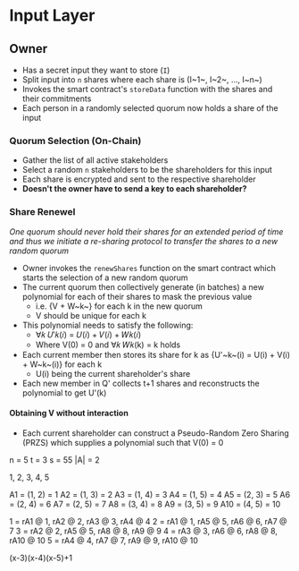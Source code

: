 # Input Layer

## Owner
* Has a secret input they want to store (`I`)
* Split input into `n` shares where each share is (I~1~, I~2~, ..., I~n~)
* Invokes the smart contract's `storeData` function with the shares and their commitments
* Each person in a randomly selected quorum now holds a share of the input

### Quorum Selection (On-Chain)
* Gather the list of all active stakeholders
* Select a random `n` stakeholders to be the shareholders for this input
* Each share is encrypted and sent to the respective shareholder
* __Doesn't the owner have to send a key to each shareholder?__

### Share Renewel
_One quorum should never hold their shares for an extended period of time and thus we initiate a re-sharing protocol to transfer the shares to a new random quorum_
* Owner invokes the `renewShares` function on the smart contract which starts the selection of a new random quorum
* The current quorum then collectively generate (in batches) a new polynomial for each of their shares to mask the previous value
    * i.e. {V + W~k~} for each k in the new quorum
    * V should be unique for each k
* This polynomial needs to satisfy the following:
    * ∀𝑘 𝑈′𝑘(𝑖) = 𝑈(𝑖) + 𝑉(𝑖) + 𝑊𝑘(𝑖)
    * Where V(0) = 0 and ∀𝑘 𝑊𝑘(k) = k holds
* Each current member then stores its share for k as {U'~k~(i) = U(i) + V(i) + W~k~(i)} for each k
    * U(i) being the current shareholder's share
* Each new member in Q' collects t+1 shares and reconstructs the polynomial to get U'(k)

#### Obtaining V without interaction
* Each current shareholder can construct a Pseudo-Random Zero Sharing (PRZS) which supplies a polynomial such that V(0) = 0

n = 5
t = 3
s = 55
|A| = 2

1, 2, 3, 4, 5

A1 = (1, 2) = 1
A2 = (1, 3) = 2
A3 = (1, 4) = 3
A4 = (1, 5) = 4
A5 = (2, 3) = 5
A6 = (2, 4) = 6
A7 = (2, 5) = 7
A8 = (3, 4) = 8
A9 = (3, 5) = 9
A10 = (4, 5) = 10

1 = rA1 @ 1, rA2 @ 2, rA3 @ 3, rA4 @ 4
2 = rA1 @ 1, rA5 @ 5, rA6 @ 6, rA7 @ 7
3 = rA2 @ 2, rA5 @ 5, rA8 @ 8, rA9 @ 9
4 = rA3 @ 3, rA6 @ 6, rA8 @ 8, rA10 @ 10
5 = rA4 @ 4, rA7 @ 7, rA9 @ 9, rA10 @ 10

(x-3)(x-4)(x-5)+1